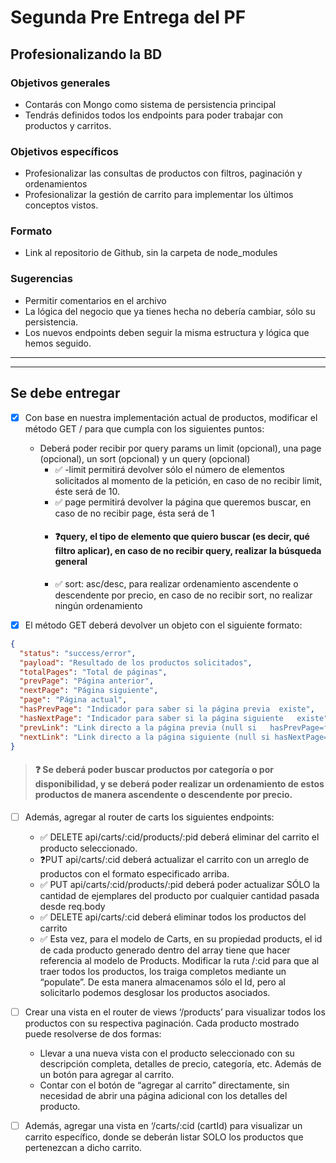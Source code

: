 # Segunda Pre Entrega del PF

## Profesionalizando la BD

### Objetivos generales

- Contarás con Mongo como sistema de persistencia principal
- Tendrás definidos todos los endpoints para poder trabajar con productos y carritos.

### Objetivos específicos

- Profesionalizar las consultas de productos con filtros, paginación y ordenamientos
- Profesionalizar la gestión de carrito para implementar los últimos conceptos vistos.

### Formato

- Link al repositorio de Github, sin la carpeta de node_modules

### Sugerencias

- Permitir comentarios en el archivo
- La lógica del negocio que ya tienes hecha no debería cambiar, sólo su persistencia.
- Los nuevos endpoints deben seguir la misma estructura y lógica que hemos seguido.

---

---

## Se debe entregar

- [x] Con base en nuestra implementación actual de productos, modificar el método GET / para que cumpla con los siguientes puntos:

  - Deberá poder recibir por query params un limit (opcional), una page (opcional), un sort (opcional) y un query (opcional)
    - ✅ -limit permitirá devolver sólo el número de elementos solicitados al momento de la petición, en caso de no recibir limit, éste será de 10.
    - ✅ page permitirá devolver la página que queremos buscar, en caso de no recibir page, ésta será de 1
    - #### ❓query, el tipo de elemento que quiero buscar (es decir, qué filtro aplicar), en caso de no recibir query, realizar la búsqueda general
    - ✅ sort: asc/desc, para realizar ordenamiento ascendente o descendente por precio, en caso de no recibir sort, no realizar ningún ordenamiento

- [x] El método GET deberá devolver un objeto con el siguiente formato:

```Json
{
  "status": "success/error",
  "payload": "Resultado de los productos solicitados",
  "totalPages": "Total de páginas",
  "prevPage": "Página anterior",
  "nextPage": "Página siguiente",
  "page": "Página actual",
  "hasPrevPage": "Indicador para saber si la página previa  existe",
  "hasNextPage": "Indicador para saber si la página siguiente   existe",
  "prevLink": "Link directo a la página previa (null si   hasPrevPage=false)",
  "nextLink": "Link directo a la página siguiente (null si hasNextPage=false)",
}
```

> #### ❓ Se deberá poder buscar productos por categoría o por disponibilidad, y se deberá poder realizar un ordenamiento de estos productos de manera ascendente o descendente por precio.

- [ ] Además, agregar al router de carts los siguientes endpoints:

  - ✅ DELETE api/carts/:cid/products/:pid deberá eliminar del carrito el producto seleccionado.
  - ❓PUT api/carts/:cid deberá actualizar el carrito con un arreglo de productos con el formato especificado arriba.
  - ✅ PUT api/carts/:cid/products/:pid deberá poder actualizar SÓLO la cantidad de ejemplares del producto por cualquier cantidad pasada desde req.body
  - ✅ DELETE api/carts/:cid deberá eliminar todos los productos del carrito
  - ✅ Esta vez, para el modelo de Carts, en su propiedad products, el id de cada producto generado dentro del array tiene que hacer referencia al modelo de Products. Modificar la ruta /:cid para que al traer todos los productos, los traiga completos mediante un “populate”. De esta manera almacenamos sólo el Id, pero al solicitarlo podemos desglosar los productos asociados.

- [ ] Crear una vista en el router de views ‘/products’ para visualizar todos los productos con su respectiva paginación. Cada producto mostrado puede resolverse de dos formas:

  - Llevar a una nueva vista con el producto seleccionado con su descripción completa, detalles de precio, categoría, etc. Además de un botón para agregar al carrito.
  - Contar con el botón de “agregar al carrito” directamente, sin necesidad de abrir una página adicional con los detalles del producto.

- [ ] Además, agregar una vista en ‘/carts/:cid (cartId) para visualizar un carrito específico, donde se deberán listar SOLO los productos que pertenezcan a dicho carrito.

